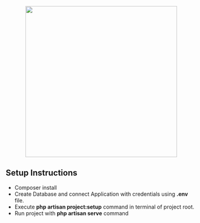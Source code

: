 <p align="center"><a href="https://laravel.com" target="_blank"><img src="https://raw.githubusercontent.com/laravel/art/master/logo-lockup/5%20SVG/2%20CMYK/1%20Full%20Color/laravel-logolockup-cmyk-red.svg" width="400"></a></p>

## Setup Instructions

- Composer install
- Create Database and connect Application with credentials using <b>.env</b> file.
- Execute <b>php artisan project:setup</b> command in terminal of project root.
- Run project with <b>php artisan serve</b> command
